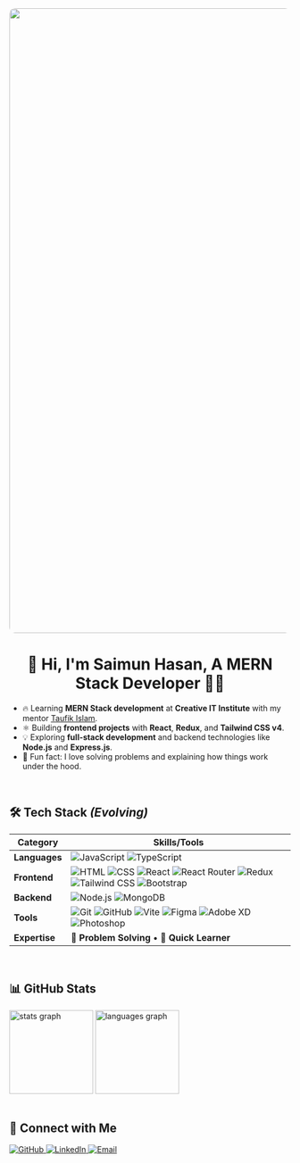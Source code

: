 <div align="center">
 <img src="https://i.ibb.co/PmS7gb0/js.gif" align="center" style="width:70rem; border-radius:10px;" /> 
</div>

# <div align="center">👋 Hi, I'm **Saimun Hasan**, A MERN Stack Developer 👨‍💻</div>
- 🔥 Learning **MERN Stack development** at **Creative IT Institute** with my mentor [<u>Taufik Islam</u>](https://github.com/taufik69).
- ⚛️ Building **frontend projects** with **React**, **Redux**, and **Tailwind CSS v4**.
- 💡 Exploring **full-stack development** and backend technologies like **Node.js** and **Express.js**.
- 🧠 Fun fact: I love solving problems and explaining how things work under the hood.  

<br/>

## 🛠️ **Tech Stack** *(Evolving)*

| **Category**       | **Skills/Tools**                                                                                     |
|--------------------|------------------------------------------------------------------------------------------------------|
| **Languages**       | ![JavaScript](https://img.shields.io/badge/JavaScript-F7DF1E?style=flat&logo=javascript&logoColor=black) ![TypeScript](https://img.shields.io/badge/TypeScript-3178C6?style=flat&logo=typescript&logoColor=white) |
| **Frontend**        | ![HTML](https://img.shields.io/badge/HTML5-E34F26?style=flat&logo=html5&logoColor=white) ![CSS](https://img.shields.io/badge/CSS3-1572B6?style=flat&logo=css3&logoColor=white) ![React](https://img.shields.io/badge/React-61DAFB?style=flat&logo=react&logoColor=black) ![React Router](https://img.shields.io/badge/React_Router-CA4245?style=flat&logo=react-router&logoColor=white) ![Redux](https://img.shields.io/badge/Redux-764ABC?style=flat&logo=redux&logoColor=white) ![Tailwind CSS](https://img.shields.io/badge/Tailwind_CSS-06B6D4?style=flat&logo=tailwind-css&logoColor=white) ![Bootstrap](https://img.shields.io/badge/Bootstrap-7952B3?style=flat&logo=bootstrap&logoColor=white) |
| **Backend**         | ![Node.js](https://img.shields.io/badge/Node.js-339933?style=flat&logo=node.js&logoColor=white) ![MongoDB](https://img.shields.io/badge/MongoDB-47A248?style=flat&logo=mongodb&logoColor=white) |
| **Tools**           | ![Git](https://img.shields.io/badge/Git-F05032?style=flat&logo=git&logoColor=white) ![GitHub](https://img.shields.io/badge/GitHub-181717?style=flat&logo=github&logoColor=white) ![Vite](https://img.shields.io/badge/Vite-646CFF?style=flat&logo=vite&logoColor=white) ![Figma](https://img.shields.io/badge/Figma-F24E1E?style=flat&logo=figma&logoColor=white) ![Adobe XD](https://img.shields.io/badge/Adobe_XD-FF61F6?style=flat&logo=adobe-xd&logoColor=white) ![Photoshop](https://img.shields.io/badge/Adobe_Photoshop-31A8FF?style=flat&logo=adobe-photoshop&logoColor=white) |
| **Expertise**       | 🧩 **Problem Solving** • 🚀 **Quick Learner** |

<br/>

## 📊 **GitHub Stats**

<div align="left">
  <img src="https://github-readme-stats.vercel.app/api?username=saimunhasanrifat14&hide_title=false&hide_rank=false&show_icons=true&include_all_commits=true&count_private=true&disable_animations=false&theme=dracula&locale=en&hide_border=false" height="150" alt="stats graph" />
  <img src="https://github-readme-stats.vercel.app/api/top-langs?username=saimunhasanrifat14&locale=en&hide_title=false&layout=compact&card_width=380&langs_count=5&theme=dracula&hide_border=false" height="150" alt="languages graph" />
</div>

<br/>

## 🤝 Connect with Me

<div align="">
<a href="https://github.com/saimunhasanrifat14" target="_blank">
  <img src="https://img.shields.io/badge/github-%2324292e.svg?&style=for-the-badge&logo=github&logoColor=white" alt="GitHub" />
</a>
<a href="https://www.linkedin.com/in/saimunhasan/" target="_blank">
  <img src="https://img.shields.io/badge/linkedin-%231E77B5.svg?&style=for-the-badge&logo=linkedin&logoColor=white" alt="LinkedIn" />
</a>
<a href="mailto:saimunhasanrifat14@gmail.com" target="_blank">
  <img src="https://img.shields.io/badge/email-D14836?style=for-the-badge&logo=gmail&logoColor=white" alt="Email" />
</a>
</div>

